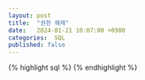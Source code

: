 ```yaml
---
layout: post
title:  "권한 해제"
date:   2024-01-21 10:07:00 +0900
categories:  SQL
published: false
---
```



{% highlight sql %}
{% endhighlight %}